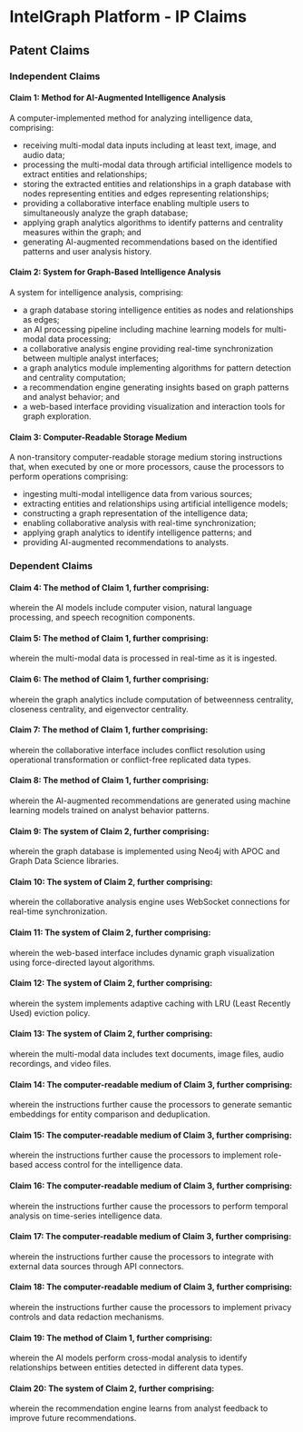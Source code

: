 # IntelGraph Platform - IP Claims

## Patent Claims

### Independent Claims

#### Claim 1: Method for AI-Augmented Intelligence Analysis

A computer-implemented method for analyzing intelligence data, comprising:

- receiving multi-modal data inputs including at least text, image, and audio data;
- processing the multi-modal data through artificial intelligence models to extract entities and relationships;
- storing the extracted entities and relationships in a graph database with nodes representing entities and edges representing relationships;
- providing a collaborative interface enabling multiple users to simultaneously analyze the graph database;
- applying graph analytics algorithms to identify patterns and centrality measures within the graph; and
- generating AI-augmented recommendations based on the identified patterns and user analysis history.

#### Claim 2: System for Graph-Based Intelligence Analysis

A system for intelligence analysis, comprising:

- a graph database storing intelligence entities as nodes and relationships as edges;
- an AI processing pipeline including machine learning models for multi-modal data processing;
- a collaborative analysis engine providing real-time synchronization between multiple analyst interfaces;
- a graph analytics module implementing algorithms for pattern detection and centrality computation;
- a recommendation engine generating insights based on graph patterns and analyst behavior; and
- a web-based interface providing visualization and interaction tools for graph exploration.

#### Claim 3: Computer-Readable Storage Medium

A non-transitory computer-readable storage medium storing instructions that, when executed by one or more processors, cause the processors to perform operations comprising:

- ingesting multi-modal intelligence data from various sources;
- extracting entities and relationships using artificial intelligence models;
- constructing a graph representation of the intelligence data;
- enabling collaborative analysis with real-time synchronization;
- applying graph analytics to identify intelligence patterns; and
- providing AI-augmented recommendations to analysts.

### Dependent Claims

#### Claim 4: The method of Claim 1, further comprising:

wherein the AI models include computer vision, natural language processing, and speech recognition components.

#### Claim 5: The method of Claim 1, further comprising:

wherein the multi-modal data is processed in real-time as it is ingested.

#### Claim 6: The method of Claim 1, further comprising:

wherein the graph analytics include computation of betweenness centrality, closeness centrality, and eigenvector centrality.

#### Claim 7: The method of Claim 1, further comprising:

wherein the collaborative interface includes conflict resolution using operational transformation or conflict-free replicated data types.

#### Claim 8: The method of Claim 1, further comprising:

wherein the AI-augmented recommendations are generated using machine learning models trained on analyst behavior patterns.

#### Claim 9: The system of Claim 2, further comprising:

wherein the graph database is implemented using Neo4j with APOC and Graph Data Science libraries.

#### Claim 10: The system of Claim 2, further comprising:

wherein the collaborative analysis engine uses WebSocket connections for real-time synchronization.

#### Claim 11: The system of Claim 2, further comprising:

wherein the web-based interface includes dynamic graph visualization using force-directed layout algorithms.

#### Claim 12: The system of Claim 2, further comprising:

wherein the system implements adaptive caching with LRU (Least Recently Used) eviction policy.

#### Claim 13: The system of Claim 2, further comprising:

wherein the multi-modal data includes text documents, image files, audio recordings, and video files.

#### Claim 14: The computer-readable medium of Claim 3, further comprising:

wherein the instructions further cause the processors to generate semantic embeddings for entity comparison and deduplication.

#### Claim 15: The computer-readable medium of Claim 3, further comprising:

wherein the instructions further cause the processors to implement role-based access control for the intelligence data.

#### Claim 16: The computer-readable medium of Claim 3, further comprising:

wherein the instructions further cause the processors to perform temporal analysis on time-series intelligence data.

#### Claim 17: The computer-readable medium of Claim 3, further comprising:

wherein the instructions further cause the processors to integrate with external data sources through API connectors.

#### Claim 18: The computer-readable medium of Claim 3, further comprising:

wherein the instructions further cause the processors to implement privacy controls and data redaction mechanisms.

#### Claim 19: The method of Claim 1, further comprising:

wherein the AI models perform cross-modal analysis to identify relationships between entities detected in different data types.

#### Claim 20: The system of Claim 2, further comprising:

wherein the recommendation engine learns from analyst feedback to improve future recommendations.
